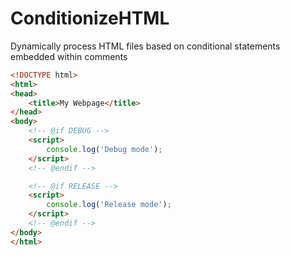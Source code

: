 # ConditionizeHTML
Dynamically process HTML files based on conditional statements embedded within comments

```html
<!DOCTYPE html>
<html>
<head>
    <title>My Webpage</title>
</head>
<body>
    <!-- @if DEBUG -->
    <script>
        console.log('Debug mode');
    </script>
    <!-- @endif -->

    <!-- @if RELEASE -->
    <script>
        console.log('Release mode');
    </script>
    <!-- @endif -->
</body>
</html>
```
